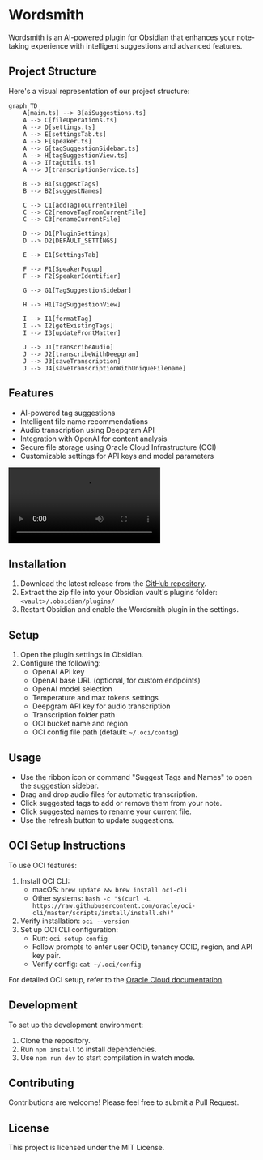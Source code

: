 # Wordsmith

Wordsmith is an AI-powered plugin for Obsidian that enhances your note-taking experience with intelligent suggestions and advanced features.

## Project Structure

Here's a visual representation of our project structure:


```mermaid
graph TD
    A[main.ts] --> B[aiSuggestions.ts]
    A --> C[fileOperations.ts]
    A --> D[settings.ts]
    A --> E[settingsTab.ts]
    A --> F[speaker.ts]
    A --> G[tagSuggestionSidebar.ts]
    A --> H[tagSuggestionView.ts]
    A --> I[tagUtils.ts]
    A --> J[transcriptionService.ts]

    B --> B1[suggestTags]
    B --> B2[suggestNames]

    C --> C1[addTagToCurrentFile]
    C --> C2[removeTagFromCurrentFile]
    C --> C3[renameCurrentFile]

    D --> D1[PluginSettings]
    D --> D2[DEFAULT_SETTINGS]

    E --> E1[SettingsTab]

    F --> F1[SpeakerPopup]
    F --> F2[SpeakerIdentifier]

    G --> G1[TagSuggestionSidebar]

    H --> H1[TagSuggestionView]

    I --> I1[formatTag]
    I --> I2[getExistingTags]
    I --> I3[updateFrontMatter]

    J --> J1[transcribeAudio]
    J --> J2[transcribeWithDeepgram]
    J --> J3[saveTranscription]
    J --> J4[saveTranscriptionWithUniqueFilename]
```


## Features

- AI-powered tag suggestions
- Intelligent file name recommendations
- Audio transcription using Deepgram API
- Integration with OpenAI for content analysis
- Secure file storage using Oracle Cloud Infrastructure (OCI)
- Customizable settings for API keys and model parameters

![Watch the demo video](demo1.mp4)

## Installation

1. Download the latest release from the [GitHub repository](https://github.com/your-repo-link).
2. Extract the zip file into your Obsidian vault's plugins folder: `<vault>/.obsidian/plugins/`
3. Restart Obsidian and enable the Wordsmith plugin in the settings.

## Setup

1. Open the plugin settings in Obsidian.
2. Configure the following:
   - OpenAI API key
   - OpenAI base URL (optional, for custom endpoints)
   - OpenAI model selection
   - Temperature and max tokens settings
   - Deepgram API key for audio transcription
   - Transcription folder path
   - OCI bucket name and region
   - OCI config file path (default: `~/.oci/config`)

## Usage

- Use the ribbon icon or command "Suggest Tags and Names" to open the suggestion sidebar.
- Drag and drop audio files for automatic transcription.
- Click suggested tags to add or remove them from your note.
- Click suggested names to rename your current file.
- Use the refresh button to update suggestions.

## OCI Setup Instructions

To use OCI features:

1. Install OCI CLI:
   - macOS: `brew update && brew install oci-cli`
   - Other systems: `bash -c "$(curl -L https://raw.githubusercontent.com/oracle/oci-cli/master/scripts/install/install.sh)"`
2. Verify installation: `oci --version`
3. Set up OCI CLI configuration:
   - Run: `oci setup config`
   - Follow prompts to enter user OCID, tenancy OCID, region, and API key pair.
   - Verify config: `cat ~/.oci/config`

For detailed OCI setup, refer to the [Oracle Cloud documentation](https://docs.oracle.com/en-us/iaas/Content/API/SDKDocs/cliinstall.htm).

## Development

To set up the development environment:

1. Clone the repository.
2. Run `npm install` to install dependencies.
3. Use `npm run dev` to start compilation in watch mode.

## Contributing

Contributions are welcome! Please feel free to submit a Pull Request.

## License

This project is licensed under the MIT License.
